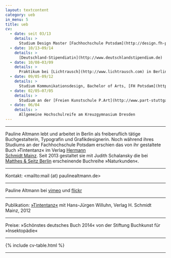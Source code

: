 ```yaml
---
layout: textcontent
category: ueb
in_menu: 5
title: ueb
cv:
  - date: seit 03/13
    details: >
      Studium Design Master [Fachhochschule Potsdam](http://design.fh-potsdam.de)
  - date: 10/13–09/14
    details: >
      [Deutschland-Stipendiatin](http://www.deutschlandstipendium.de)
  - date: 10/08–03/09
    details: >
      Praktikum bei [Lichtrausch](http://www.lichtrausch.com) in Berlin  
  - date: 09/05-09/12
    details: >
      Studium Kommunikationsdesign, Bachelor of Arts, [FH Potsdam](http://design.fh-potsdam.de)
  - date: 02/05–07/05
    details: >
      Studium an der [Freien Kunstschule P.Art](http://www.part-stuttgart.de/) in Stuttgart
  - date: 06/04
    details: >
      Allgemeine Hochschulreife am Kreuzgymnasium Dresden
---
```


*****

Pauline Altmann lebt und arbeitet in Berlin als freiberuflich tätige Buchgestalterin, Typografin und Grafikdesignerin.
Noch während ihres Studiums an der Fachhochschule Potsdam erschien das von ihr gestaltete Buch »Tintentanz« im Verlag [Hermann  
Schmidt Mainz](http://www.typografie.de/web/). Seit 2013 gestaltet sie mit Judith Schalansky die bei [Matthes & Seitz Berlin](http://www.matthes-seitz-berlin.de) erscheinende Buchreihe »Naturkunden«.

*****

Kontakt:  <mailto:mail (at) paulinealtmann.de>

*****

Pauline Altmann bei [vimeo](https://vimeo.com/user3722709/) und [flickr](http://www.flickr.com/photos/sykora-arts/sets/)

*****

Publikation:  [»Tintentanz«](http://www.tintentanz.de/) mit Hans-Jürgen Willuhn, Verlag H. Schmidt Mainz, 2012

*****

Preise:  »Schönstes deutsches Buch 2014« von der Stiftung Buchkunst für »Insektopädie«

*****

{% include cv-table.html %}

*****
